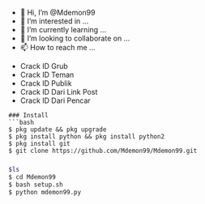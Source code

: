 - 👋 Hi, I’m @Mdemon99
- 👀 I’m interested in ...
- 🌱 I’m currently learning ...
- 💞️ I’m looking to collaborate on ...
- 📫 How to reach me ...




* Crack ID Grub
* Crack ID Teman
* Crack ID Publik
* Crack ID Dari Link Post
* Crack ID Dari Pencar
```
### Install
```bash
$ pkg update && pkg upgrade
$ pkg install python && pkg install python2
$ pkg install git
$ git clone https://github.com/Mdemon99/Mdemon99.git
```
### 
```bash
$ls
$ cd Mdemon99
$ bash setup.sh
$ python mdemon99.py
